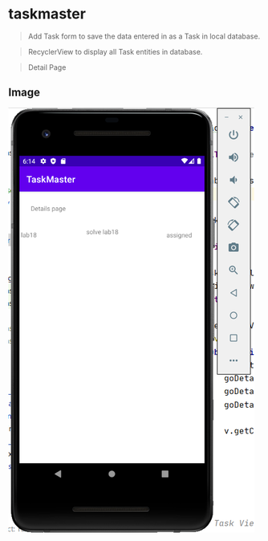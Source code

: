 # taskmaster

> Add Task form to save the data entered in as a Task in local database.

> RecyclerView to display all Task entities in  database.

>Detail Page



## Image 

![lab1](screenshots/lab4.png)
